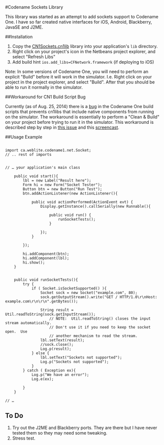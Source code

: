 #Codename Sockets Library

This library was started as an attempt to add sockets support to Codename One.  I have so far created native interfaces for iOS, Android, Blackberry, JavaSE and J2ME.

##Installation

1. Copy the [CN1Sockets.cn1lib](https://github.com/shannah/CN1Sockets/raw/master/dist/CN1Sockets.cn1lib) library into your application's `lib` directory.
2. Right click on your project's icon in the Netbeans project explorer, and select "Refresh Libs"
3. Add build hint `ios.add_libs=CFNetwork.framework` (if deploying to iOS)

Note:  In some versions of Codename One, you will need to perform an explicit "Build" before it will work in the simulator.  I.e. Right click on your project in the project explorer, and select "Build".  After that you should be able to run it normally in the simulator.

##Workaround for CN1 Build Script Bug

Currently (as of Aug. 25, 2014) there is a [bug](https://code.google.com/p/codenameone/issues/detail?id=1150&q=socket) in the Codename One build scripts that prevents cn1libs that include native components from running on the simulator.  The workaround is essentially to perform a "Clean & Build" on your project before trying to run it in the simulator.  This workaround is described step by step in [this issue](https://code.google.com/p/codenameone/issues/detail?id=1150&q=socket) and this [screencast](http://youtu.be/3rtobVgAcQQ).

##Usage Example

~~~~

import ca.weblite.codename1.net.Socket;
// .. rest of imports


// … your application's main class

    public void start(){
        lbl = new Label("Result here");
        Form hi = new Form("Socket Tester");
        Button btn = new Button("Run Test");
        btn.addActionListener(new ActionListener(){

            public void actionPerformed(ActionEvent evt) {
                Display.getInstance().callSerially(new Runnable(){

                    public void run() {
                        runSocketTests();
                    }
                    
                });
            }
            
        });
        
        hi.addComponent(btn);
        hi.addComponent(lbl);
        hi.show();
    }
    
    
    public void runSocketTests(){
        try {
            if ( Socket.isSocketSupported() ){
                Socket sock = new Socket("example.com", 80);
                sock.getOutputStream().write("GET / HTTP/1.0\r\nHost: example.com\r\n\r\n".getBytes());

                String result = Util.readToString(sock.getInputStream());
                    // NOTE:  Util.readToString() closes the input stream automatically.
                    // Don't use it if you need to keep the socket open.  Use
                    // another mechanism to read the stream.
                lbl.setText(result);
                //sock.close();
                Log.p(result);
            } else {
                lbl.setText("Sockets not supported");
                Log.p("Sockets not supported");
            }
        } catch ( Exception ex){
            Log.p("We have an error");
            Log.e(ex);
            
        }
    }

// …

~~~~


## To Do

1. Try out the J2ME and Blackberry ports.  They are there but I have never tested them so they may need some tweaking.
2. Stress test.  
